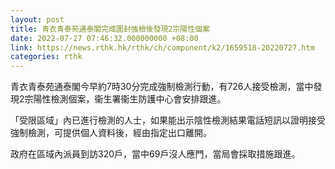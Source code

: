 ```yaml
---
layout: post
title: 青衣青泰苑通泰閣完成圍封強檢後發現2宗陽性個案
date: 2022-07-27 07:46:32.000000000 +08:00
link: https://news.rthk.hk/rthk/ch/component/k2/1659518-20220727.htm
categories: rthk
---
```


青衣青泰苑通泰閣今早約7時30分完成強制檢測行動，有726人接受檢測，當中發現2宗陽性檢測個案，衞生署衞生防護中心會安排跟進。

「受限區域」內已進行檢測的人士，如果能出示陰性檢測結果電話短訊以證明接受強制檢測，可提供個人資料後，經由指定出口離開。

政府在區域內派員到訪320戶，當中69戶沒人應門，當局會採取措施跟進。

